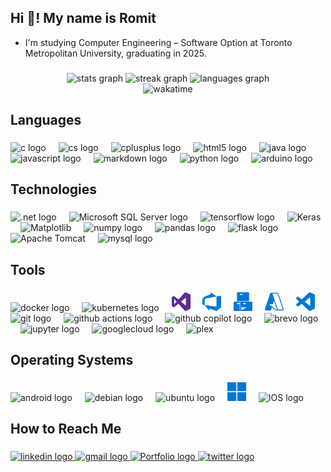 <h2 align="left">Hi 👋! My name is Romit</h2>

- I'm studying Computer Engineering – Software Option at Toronto Metropolitan University, graduating in 2025.

###
<div>
  <div align="center">
    <img src="https://github-readme-stats-ninepiece2.vercel.app/api?username=NinePiece2&hide_title=false&hide_rank=false&show_icons=true&include_all_commits=true&count_private=true&disable_animations=false&theme=dark&locale=en&hide_border=false" height="150" alt="stats graph"  />
    <img src="https://github-readme-streak-stats-ninepiece2.vercel.app?user=NinePiece2&locale=en&mode=daily&theme=dark&hide_border=false&border_radius=5" height="150" alt="streak graph"  />
    <img src="https://github-readme-stats-ninepiece2.vercel.app/api/top-langs?username=NinePiece2&locale=en&hide_title=false&layout=compact&card_width=320&langs_count=10&theme=dark&hide_border=false" height="165" alt="languages graph"  />
    <div align="center">
      <img src="https://github-readme-stats-ninepiece2.vercel.app/api/wakatime?username=ninepiece2&theme=dark&locale=en" height="180" alt="wakatime"/>
    </div
  </div>
</div>

###

<h2 align="left">Languages</h2>

###

<div align="left">
  <img src="https://skillicons.dev/icons?i=c" height="30" alt="c logo"  />
  <img width="12" />
  <img src="https://skillicons.dev/icons?i=cs" height="30" alt="cs logo"  />
  <img width="12" />
  <img src="https://skillicons.dev/icons?i=cpp" height="30" alt="cplusplus logo"  />
  <img width="12" />
  <img src="https://skillicons.dev/icons?i=html" height="30" alt="html5 logo"  />
  <img width="12" />
  <img src="https://skillicons.dev/icons?i=java" height="30" alt="java logo"  />
  <img width="12" />
  <img src="https://skillicons.dev/icons?i=js" height="30" alt="javascript logo"  />
  <img width="12" />
  <img src="https://skillicons.dev/icons?i=md" height="30" alt="markdown logo"  />
  <img width="12" />
  <img src="https://skillicons.dev/icons?i=py" height="30" alt="python logo"  />
  <img width="12" />
  <img src="https://skillicons.dev/icons?i=arduino" height="30" alt="arduino logo"  />
</div>

###

<h2 align="left">Technologies</h2>

###

<div align="left">
  <img src="https://img.shields.io/badge/.NET-5C2D91?style=for-the-badge&logo=.net&logoColor=white" height="30" alt=".net logo"  />
  <img width="12" />
  <img src="https://img.shields.io/badge/Microsoft%20SQL%20Server-CC2927?style=for-the-badge&logo=microsoft%20sql%20server&logoColor=white" height="30" alt="Microsoft SQL Server logo"  />
  <img width="12" />
  <img src="https://cdn.jsdelivr.net/gh/devicons/devicon/icons/tensorflow/tensorflow-original.svg" height="30" alt="tensorflow logo"  />
  <img width="12" />
  <img src="https://img.shields.io/badge/Keras-%23D00000.svg?style=for-the-badge&logo=Keras&logoColor=white" height="30" alt="Keras"  />
  <img width="12" />
  <img src="https://img.shields.io/badge/Matplotlib-%23ffffff.svg?style=for-the-badge&logo=Matplotlib&logoColor=black" height="30" alt="Matplotlib"  />
  <img width="12" />
  <img src="https://cdn.jsdelivr.net/gh/devicons/devicon/icons/numpy/numpy-original.svg" height="30" alt="numpy logo"  />
  <img width="12" />
  <img src="https://img.shields.io/badge/pandas-150458?logo=pandas&logoColor=white&style=for-the-badge" height="30" alt="pandas logo"  />
  <img width="12" />
  <img src="https://img.shields.io/badge/Flask-000000?logo=flask&logoColor=white&style=for-the-badge" height="30" alt="flask logo"  />
  <img width="12" />
  <img src="https://img.shields.io/badge/apache%20tomcat-%23F8DC75.svg?style=for-the-badge&logo=apache-tomcat&logoColor=black" height="30" alt="Apache Tomcat"  />
  <img width="12" />
  <img src="https://img.shields.io/badge/mysql-4479A1.svg?style=for-the-badge&logo=mysql&logoColor=white" height="30" alt="mysql logo"  />
</div>

###

<h2 align="left">Tools</h2>

###

<div align="left">
  <img src="https://cdn.simpleicons.org/docker/2496ED" height="30" alt="docker logo"  />
  <img width="12" />
  <img src="https://cdn.simpleicons.org/kubernetes/326CE5" height="30" alt="kubernetes logo"  />
  <img width="12" />
  <img src="/icons/visualstudio.svg" height="30" alt="visual studio logo"  />
  <img width="12" />
  <img src="/icons/azuredevops.svg" height="30" alt="Azure DevOps logo"  />
  <img width="12" />
  <img src="/icons/azureartifacts.svg" height="30" alt="Azure Artifacts logo"  />
  <img width="12" />
  <img src="/icons/microsoftazure.svg" height="30" alt="Microsoft Azure logo"  />
  <img width="12" />
  <img src="/icons/visualstudiocode.svg" height="30" alt="vscode logo"  />
  <img width="12" />
  <img src="https://cdn.simpleicons.org/git" height="30" alt="git logo"  />
  <img width="12" />
  <img src="https://cdn.simpleicons.org/githubactions" height="30" alt="github actions logo"  />
  <img width="12" />
  <img src="https://cdn.simpleicons.org/githubcopilot/FFFFFF" height="30" alt="github copilot logo"  />
  <img width="12" />
  <img src="https://cdn.simpleicons.org/brevo" height="30" alt="brevo logo"  />
  <img width="12" />
  <img src="https://cdn.simpleicons.org/jupyter/F37626" height="30" alt="jupyter logo"  />
  <img width="12" />
  <img src="https://cdn.simpleicons.org/googlecloud/4285F4" height="30" alt="googlecloud logo"  />
  <img width="12" />
  <img src="https://img.shields.io/badge/plex-%23E5A00D.svg?style=for-the-badge&logo=plex&logoColor=white" height="30" alt="plex"  />
</div>

###

<h2 align="left">Operating Systems</h2>

###

<div align="left">
  <img src="https://cdn.simpleicons.org/android/3DDC84" height="30" alt="android logo"  />
  <img width="12" />
  <img src="https://cdn.simpleicons.org/debian/A81D33" height="30" alt="debian logo"  />
  <img width="12" />
  <img src="https://cdn.simpleicons.org/ubuntu/E95420" height="30" alt="ubuntu logo"  />
  <img width="12" />
  <img src="/icons/windows.svg" height="30" alt="windows logo"  />
  <img width="12" />
  <img src="https://cdn.simpleicons.org/ios/FFFFFF" height="30" alt="IOS logo"  />
</div>

###

<h2 align="left">How to Reach Me</h2>

###

<div align="left">
  <a href="https://www.linkedin.com/in/romit-sagu/" target="_blank">
    <img src="https://img.shields.io/static/v1?message=LinkedIn&logo=linkedin&label=&color=0077B5&logoColor=white&labelColor=&style=for-the-badge" height="35" alt="linkedin logo"  />
  </a>
  <a href="mailto:romit.sagu@gmail.com" target="_blank">
    <img src="https://img.shields.io/static/v1?message=Gmail&logo=gmail&label=&color=D14836&logoColor=white&labelColor=&style=for-the-badge" height="35" alt="gmail logo"  />
  </a>
  <a href="https://romitsagu.com" target="_blank">
    <img src="https://img.shields.io/badge/Portfolio-%23000000.svg?style=for-the-badge&logo=firefox&logoColor=#FF7139" height="35" alt="Portfolio logo"  />
  </a>
  <a href="https://twitter.com/NinePiece2" target="_blank">
    <img src="https://img.shields.io/static/v1?message=Twitter&logo=twitter&label=&color=1DA1F2&logoColor=white&labelColor=&style=for-the-badge" height="35" alt="twitter logo"  />
  </a>
</div>

<!-- ###

<br clear="both">

<img src="https://raw.githubusercontent.com/NinePiece2/NinePiece2/output/snake.svg" alt="Snake animation" />

### -->
